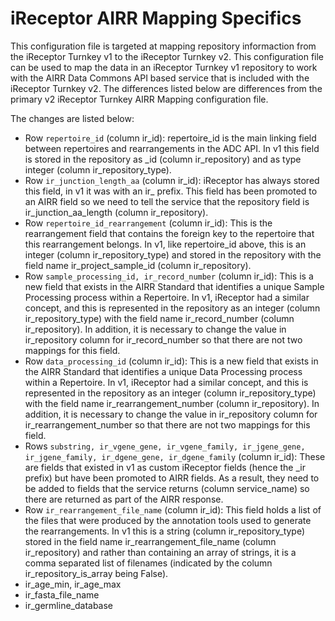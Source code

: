 # iReceptor AIRR Mapping Specifics

This configuration file is targeted at mapping repository informaction from the
iReceptor Turnkey v1 to the iReceptor Turnkey v2. This
configuration file can be used to map the data in an iReceptor Turnkey v1 repository
to work with the AIRR Data Commons API based service that is included with the
iReceptor Turnkey v2. The differences listed below are differences from the primary
v2 iReceptor Turnkey AIRR Mapping configuration file.

The changes are listed below:

- Row `repertoire_id` (column ir_id): repertoire_id is the main linking field between repertoires and rearrangements in the ADC API. In v1 this field is stored in the repository as \_id (column ir_repository) and as type integer (column ir_repository_type).
- Row `ir_junction_length_aa` (column ir_id): iReceptor has always stored this field, in v1 it was with an ir_ prefix. This field has been promoted to an AIRR field so we need to tell the service that the repository field is ir_junction_aa_length (column ir_repository).
- Row `repertoire_id_rearrangement` (column ir_id): This is the rearrangement field that contains the foreign key to the repertoire that this rearrangement belongs. In v1, like repertoire_id above, this is an integer (column ir_repository_type) and stored in the repository with the field name ir_project_sample_id (column ir_repository).
- Row `sample_processing_id, ir_record_number` (column ir_id): This is a new field that exists in the AIRR Standard that identifies a unique Sample Processing process within a Repertoire. In v1, iReceptor had a similar concept, and this is represented in the repository as an integer (column ir_repository_type) with the field name ir_record_number (column ir_repository). In addition, it is necessary to change the value in ir_repository column for ir_record_number so that there are not two mappings for this field. 
- Row `data_processing_id` (column ir_id): This is a new field that exists in the AIRR Standard that identifies a unique Data Processing process within a Repertoire. In v1, iReceptor had a similar concept, and this is represented in the repository as an integer (column ir_repository_type) with the field name ir_rearrangement_number (column ir_repository). In addition, it is necessary to change the value in ir_repository column for ir_rearrangement_number so that there are not two mappings for this field.
- Rows `substring, ir_vgene_gene, ir_vgene_family, ir_jgene_gene, ir_jgene_family, ir_dgene_gene, ir_dgene_family` (column ir_id): These are fields that existed in v1 as custom iReceptor fields (hence the \_ir prefix) but have been promoted to AIRR fields. As a result, they need to be added to fields that the service returns (column service_name) so there are returned as part of the AIRR response.
- Row `ir_rearrangement_file_name` (column ir_id): This field holds a list of the files that were produced by the annotation tools used to generate the rearrangements. In v1 this is a string (column ir_repository_type) stored in the field name ir_rearrangement_file_name (column ir_repository) and rather than containing an array of strings, it is a comma separated list of filenames (indicated by the column ir_repository_is_array being False).
- ir_age_min, ir_age_max
- ir_fasta_file_name
- ir_germline_database
